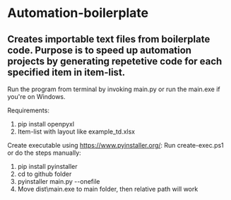 # Automation-boilerplate
## Creates importable text files from boilerplate code. Purpose is to speed up automation projects by generating repetetive code for each specified item in item-list.

Run the program from terminal by invoking main.py or run the main.exe if you're on Windows.

Requirements:
1. pip install openpyxl
2. Item-list with layout like example_td.xlsx

Create executable using https://www.pyinstaller.org/:
Run create-exec.ps1 or do the steps manually:
1. pip install pyinstaller
2. cd to github folder
3. pyinstaller main.py --onefile
4. Move dist\main.exe to main folder, then relative path will work
